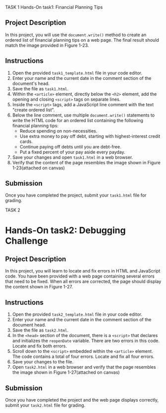 TASK 1 
 Hands-On task1: Financial Planning Tips

## Project Description
In this project, you will use the `document.write()` method to create an ordered list of financial planning tips on a web page. The final result should match the image provided in Figure 1-23.

## Instructions
1. Open the provided `task1_template.html` file in your code editor.
2. Enter your name and the current date in the comment section of the document's head.
3. Save the file as `task1.html`.
4. Within the `<article>` element, directly below the `<h2>` element, add the opening and closing `<script>` tags on separate lines.
5. Inside the `<script>` tags, add a JavaScript line comment with the text "create ordered list".
6. Below the line comment, use multiple `document.write()` statements to write the HTML code for an ordered list containing the following financial planning tips:
   - Reduce spending on non-necessities.
   - Use extra money to pay off debt, starting with highest-interest credit cards.
   - Continue paying off debts until you are debt-free.
   - Put a fixed percent of your pay aside every payday.
7. Save your changes and open `task1.html` in a web browser.
8. Verify that the content of the page resembles the image shown in Figure 1-23(attached on canvas)

## Submission
Once you have completed the project, submit your `task1.html` file for grading.

TASK 2
# Hands-On task2: Debugging Challenge

## Project Description
In this project, you will learn to locate and fix errors in HTML and JavaScript code. You have been provided with a web page containing several errors that need to be fixed. When all errors are corrected, the page should display the content shown in Figure 1-27.

## Instructions
1. Open the provided `task2_template.html` file in your code editor.
2. Enter your name and the current date in the comment section of the document head.
3. Save the file as `task2.html`.
4. In the `<head>` section of the document, there is a `<script>` that declares and initializes the `reopenDate` variable. There are two errors in this code. Locate and fix both errors.
5. Scroll down to the `<script>` embedded within the `<article>` element. The code contains a total of four errors. Locate and fix all four errors.
6. Save your changes to the file.
7. Open `task2.html` in a web browser and verify that the page resembles the image shown in Figure 1-27(attached on canvas)

## Submission
Once you have completed the project and the web page displays correctly, submit your `task2.html` file for grading.
